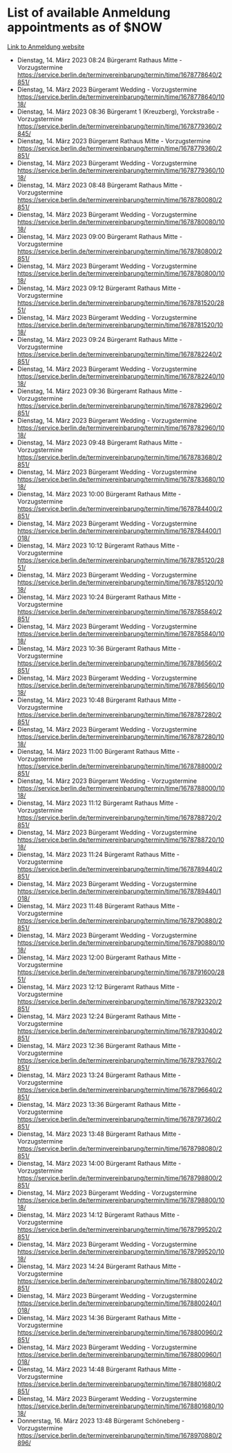 # List of available Anmeldung appointments as of $NOW
[Link to Anmeldung website](https://service.berlin.de/terminvereinbarung/termin/tag.php?termin=1&anliegen[]=120686&dienstleisterlist=122210,122217,327316,122219,327312,122227,327314,122231,327346,122243,327348,122254,122252,329742,122260,329745,122262,329748,122271,327278,122273,327274,122277,327276,330436,122280,327294,122282,327290,122284,327292,122291,327270,122285,327266,122286,327264,122296,327268,150230,329760,122297,327286,122294,327284,122312,329763,122314,329775,122304,327330,122311,327334,122309,327332,317869,122281,327352,122279,329772,122283,122276,327324,122274,327326,122267,329766,122246,327318,122251,327320,122257,327322,122208,327298,122226,327300&herkunft=http%3A%2F%2Fservice.berlin.de%2Fdienstleistung%2F120686%2F)
- Dienstag, 14. März 2023 08:24 Bürgeramt Rathaus Mitte - Vorzugstermine https://service.berlin.de/terminvereinbarung/termin/time/1678778640/2851/
- Dienstag, 14. März 2023  Bürgeramt Wedding - Vorzugstermine https://service.berlin.de/terminvereinbarung/termin/time/1678778640/1018/
- Dienstag, 14. März 2023 08:36 Bürgeramt 1 (Kreuzberg), Yorckstraße - Vorzugstermine https://service.berlin.de/terminvereinbarung/termin/time/1678779360/2845/
- Dienstag, 14. März 2023  Bürgeramt Rathaus Mitte - Vorzugstermine https://service.berlin.de/terminvereinbarung/termin/time/1678779360/2851/
- Dienstag, 14. März 2023  Bürgeramt Wedding - Vorzugstermine https://service.berlin.de/terminvereinbarung/termin/time/1678779360/1018/
- Dienstag, 14. März 2023 08:48 Bürgeramt Rathaus Mitte - Vorzugstermine https://service.berlin.de/terminvereinbarung/termin/time/1678780080/2851/
- Dienstag, 14. März 2023  Bürgeramt Wedding - Vorzugstermine https://service.berlin.de/terminvereinbarung/termin/time/1678780080/1018/
- Dienstag, 14. März 2023 09:00 Bürgeramt Rathaus Mitte - Vorzugstermine https://service.berlin.de/terminvereinbarung/termin/time/1678780800/2851/
- Dienstag, 14. März 2023  Bürgeramt Wedding - Vorzugstermine https://service.berlin.de/terminvereinbarung/termin/time/1678780800/1018/
- Dienstag, 14. März 2023 09:12 Bürgeramt Rathaus Mitte - Vorzugstermine https://service.berlin.de/terminvereinbarung/termin/time/1678781520/2851/
- Dienstag, 14. März 2023  Bürgeramt Wedding - Vorzugstermine https://service.berlin.de/terminvereinbarung/termin/time/1678781520/1018/
- Dienstag, 14. März 2023 09:24 Bürgeramt Rathaus Mitte - Vorzugstermine https://service.berlin.de/terminvereinbarung/termin/time/1678782240/2851/
- Dienstag, 14. März 2023  Bürgeramt Wedding - Vorzugstermine https://service.berlin.de/terminvereinbarung/termin/time/1678782240/1018/
- Dienstag, 14. März 2023 09:36 Bürgeramt Rathaus Mitte - Vorzugstermine https://service.berlin.de/terminvereinbarung/termin/time/1678782960/2851/
- Dienstag, 14. März 2023  Bürgeramt Wedding - Vorzugstermine https://service.berlin.de/terminvereinbarung/termin/time/1678782960/1018/
- Dienstag, 14. März 2023 09:48 Bürgeramt Rathaus Mitte - Vorzugstermine https://service.berlin.de/terminvereinbarung/termin/time/1678783680/2851/
- Dienstag, 14. März 2023  Bürgeramt Wedding - Vorzugstermine https://service.berlin.de/terminvereinbarung/termin/time/1678783680/1018/
- Dienstag, 14. März 2023 10:00 Bürgeramt Rathaus Mitte - Vorzugstermine https://service.berlin.de/terminvereinbarung/termin/time/1678784400/2851/
- Dienstag, 14. März 2023  Bürgeramt Wedding - Vorzugstermine https://service.berlin.de/terminvereinbarung/termin/time/1678784400/1018/
- Dienstag, 14. März 2023 10:12 Bürgeramt Rathaus Mitte - Vorzugstermine https://service.berlin.de/terminvereinbarung/termin/time/1678785120/2851/
- Dienstag, 14. März 2023  Bürgeramt Wedding - Vorzugstermine https://service.berlin.de/terminvereinbarung/termin/time/1678785120/1018/
- Dienstag, 14. März 2023 10:24 Bürgeramt Rathaus Mitte - Vorzugstermine https://service.berlin.de/terminvereinbarung/termin/time/1678785840/2851/
- Dienstag, 14. März 2023  Bürgeramt Wedding - Vorzugstermine https://service.berlin.de/terminvereinbarung/termin/time/1678785840/1018/
- Dienstag, 14. März 2023 10:36 Bürgeramt Rathaus Mitte - Vorzugstermine https://service.berlin.de/terminvereinbarung/termin/time/1678786560/2851/
- Dienstag, 14. März 2023  Bürgeramt Wedding - Vorzugstermine https://service.berlin.de/terminvereinbarung/termin/time/1678786560/1018/
- Dienstag, 14. März 2023 10:48 Bürgeramt Rathaus Mitte - Vorzugstermine https://service.berlin.de/terminvereinbarung/termin/time/1678787280/2851/
- Dienstag, 14. März 2023  Bürgeramt Wedding - Vorzugstermine https://service.berlin.de/terminvereinbarung/termin/time/1678787280/1018/
- Dienstag, 14. März 2023 11:00 Bürgeramt Rathaus Mitte - Vorzugstermine https://service.berlin.de/terminvereinbarung/termin/time/1678788000/2851/
- Dienstag, 14. März 2023  Bürgeramt Wedding - Vorzugstermine https://service.berlin.de/terminvereinbarung/termin/time/1678788000/1018/
- Dienstag, 14. März 2023 11:12 Bürgeramt Rathaus Mitte - Vorzugstermine https://service.berlin.de/terminvereinbarung/termin/time/1678788720/2851/
- Dienstag, 14. März 2023  Bürgeramt Wedding - Vorzugstermine https://service.berlin.de/terminvereinbarung/termin/time/1678788720/1018/
- Dienstag, 14. März 2023 11:24 Bürgeramt Rathaus Mitte - Vorzugstermine https://service.berlin.de/terminvereinbarung/termin/time/1678789440/2851/
- Dienstag, 14. März 2023  Bürgeramt Wedding - Vorzugstermine https://service.berlin.de/terminvereinbarung/termin/time/1678789440/1018/
- Dienstag, 14. März 2023 11:48 Bürgeramt Rathaus Mitte - Vorzugstermine https://service.berlin.de/terminvereinbarung/termin/time/1678790880/2851/
- Dienstag, 14. März 2023  Bürgeramt Wedding - Vorzugstermine https://service.berlin.de/terminvereinbarung/termin/time/1678790880/1018/
- Dienstag, 14. März 2023 12:00 Bürgeramt Rathaus Mitte - Vorzugstermine https://service.berlin.de/terminvereinbarung/termin/time/1678791600/2851/
- Dienstag, 14. März 2023 12:12 Bürgeramt Rathaus Mitte - Vorzugstermine https://service.berlin.de/terminvereinbarung/termin/time/1678792320/2851/
- Dienstag, 14. März 2023 12:24 Bürgeramt Rathaus Mitte - Vorzugstermine https://service.berlin.de/terminvereinbarung/termin/time/1678793040/2851/
- Dienstag, 14. März 2023 12:36 Bürgeramt Rathaus Mitte - Vorzugstermine https://service.berlin.de/terminvereinbarung/termin/time/1678793760/2851/
- Dienstag, 14. März 2023 13:24 Bürgeramt Rathaus Mitte - Vorzugstermine https://service.berlin.de/terminvereinbarung/termin/time/1678796640/2851/
- Dienstag, 14. März 2023 13:36 Bürgeramt Rathaus Mitte - Vorzugstermine https://service.berlin.de/terminvereinbarung/termin/time/1678797360/2851/
- Dienstag, 14. März 2023 13:48 Bürgeramt Rathaus Mitte - Vorzugstermine https://service.berlin.de/terminvereinbarung/termin/time/1678798080/2851/
- Dienstag, 14. März 2023 14:00 Bürgeramt Rathaus Mitte - Vorzugstermine https://service.berlin.de/terminvereinbarung/termin/time/1678798800/2851/
- Dienstag, 14. März 2023  Bürgeramt Wedding - Vorzugstermine https://service.berlin.de/terminvereinbarung/termin/time/1678798800/1018/
- Dienstag, 14. März 2023 14:12 Bürgeramt Rathaus Mitte - Vorzugstermine https://service.berlin.de/terminvereinbarung/termin/time/1678799520/2851/
- Dienstag, 14. März 2023  Bürgeramt Wedding - Vorzugstermine https://service.berlin.de/terminvereinbarung/termin/time/1678799520/1018/
- Dienstag, 14. März 2023 14:24 Bürgeramt Rathaus Mitte - Vorzugstermine https://service.berlin.de/terminvereinbarung/termin/time/1678800240/2851/
- Dienstag, 14. März 2023  Bürgeramt Wedding - Vorzugstermine https://service.berlin.de/terminvereinbarung/termin/time/1678800240/1018/
- Dienstag, 14. März 2023 14:36 Bürgeramt Rathaus Mitte - Vorzugstermine https://service.berlin.de/terminvereinbarung/termin/time/1678800960/2851/
- Dienstag, 14. März 2023  Bürgeramt Wedding - Vorzugstermine https://service.berlin.de/terminvereinbarung/termin/time/1678800960/1018/
- Dienstag, 14. März 2023 14:48 Bürgeramt Rathaus Mitte - Vorzugstermine https://service.berlin.de/terminvereinbarung/termin/time/1678801680/2851/
- Dienstag, 14. März 2023  Bürgeramt Wedding - Vorzugstermine https://service.berlin.de/terminvereinbarung/termin/time/1678801680/1018/
- Donnerstag, 16. März 2023 13:48 Bürgeramt Schöneberg - Vorzugstermine https://service.berlin.de/terminvereinbarung/termin/time/1678970880/2896/
